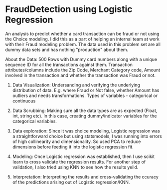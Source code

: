 # FraudDetection using Logistic Regression
An analysis to predict whether a card transaction can be fraud or not using the Choice modeling. I did this as a part of helping an internal team at work with their Fraud modeling problem. The data used in this problem set are all dummy data sets and has nothing "production" about them.

About the Data: 500 Rows with Dummy card numbers along with a unique sequence ID for all the transactions against them. Transaction attributes/columns include the Zip Code, Merchant Category code, Amount involved in the transaction and whether the transaction was Fraud or not.

1) Data Visualization: Undersanding and verifying the underlying distribution of data. E.g. where Fraud or Not false, whether Amount has outliers and needs transformations. Types of variables - categorical or continuous

2) Data Scrubbing: Making sure all the data types are as expected (Float, int, string etc). In this case, creating dummy/indicator variables for the categorical variables.

3) Data exploration: Since it was choice modeling, Logistic regression was a straightforward choice but using statsmodels, I was running into errors of high collinearity and dimensionality. So used PCA to reduce dimensions before feeding it into the logistic regression fit.

4) Modeling: Once Logistic regression was established, then I use scikit learn to cross validate the regression results. For another step of validation, I also tried using KNN to see how the results yeild.

5) Interpretation: Interpreting the results and cross-validating the ccuracy of the predictions arising out of Logistic regression/KNN.
